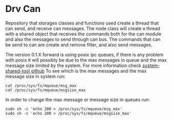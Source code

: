 # Drv Can

Repository that storages classes and functions used create a thread that can send,
and receive can messages. The node class will create a thread with a shared object
that receives the commands both for the can module and also the messages to send through can bus.
The commands that can be send to can are create and remove filter, and also send messages.

The version 0.1.X forward is using posix ipc queues, if there is any problem with posix it will
possibly be due to the max messages in queue and the max message size limited by the system.
For more information check [system-shared-tool github](https://github.com/WattRex/System-Tools/tree/develop/code/sys_shd)
To see which is the max messages and the max message size in system run:
```
cat /proc/sys/fs/mqueue/msg_max
cat /proc/sys/fs/mqueue/msgsize_max
```
In order to change the max message or message size in queues run:
```
sudo sh -c 'echo 200 > /proc/sys/fs/mqueue/msg_max'
sudo sh -c 'echo 200 > /proc/sys/fs/mqueue/msgsize_max'
```
